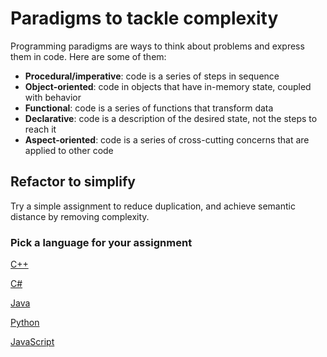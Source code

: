 # Paradigms to tackle complexity

Programming paradigms are ways to think about problems and express them in code. Here are some of them:

- **Procedural/imperative**: code is a series of steps in sequence
- **Object-oriented**: code in objects that have in-memory state, coupled with behavior
- **Functional**: code is a series of functions that transform data
- **Declarative**: code is a description of the desired state, not the steps to reach it
- **Aspect-oriented**: code is a series of cross-cutting concerns that are applied to other code

## Refactor to simplify

Try a simple assignment to reduce duplication, and achieve semantic distance by removing complexity.

### Pick a language for your assignment

[C++](https://classroom.github.com/a/fDS-zVHO)

[C#](https://classroom.github.com/a/q1y2e50f)

[Java](https://classroom.github.com/a/5xafDIiw)

[Python](https://classroom.github.com/a/3Nh2GGmU)

[JavaScript](https://classroom.github.com/a/9HH6BaJL)
